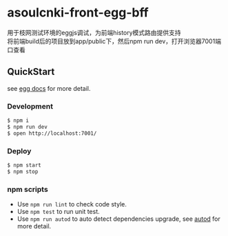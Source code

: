 # asoulcnki-front-egg-bff

用于枝网测试环境的eggjs调试，为前端history模式路由提供支持    
将前端build后的项目放到app/public下，然后npm run dev，打开浏览器7001端口查看

## QuickStart

<!-- add docs here for user -->

see [egg docs][egg] for more detail.

### Development

```bash
$ npm i
$ npm run dev
$ open http://localhost:7001/
```

### Deploy

```bash
$ npm start
$ npm stop
```

### npm scripts

- Use `npm run lint` to check code style.
- Use `npm test` to run unit test.
- Use `npm run autod` to auto detect dependencies upgrade, see [autod](https://www.npmjs.com/package/autod) for more detail.


[egg]: https://eggjs.org